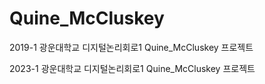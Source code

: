 # Quine_McCluskey
2019-1 광운대학교 디지털논리회로1 Quine_McCluskey 프로젝트

2023-1 광운대학교 디지털논리회로1 Quine_McCluskey 프로젝트
